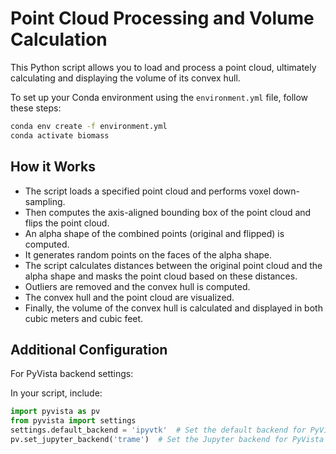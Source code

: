 # Point Cloud Processing and Volume Calculation
This Python script allows you to load and process a point cloud, ultimately calculating and displaying the volume of its convex hull. 

To set up your Conda environment using the `environment.yml` file, follow these steps:

```bash
conda env create -f environment.yml
conda activate biomass
```

## How it Works

- The script loads a specified point cloud and performs voxel down-sampling.
- Then computes the axis-aligned bounding box of the point cloud and flips the point cloud.
- An alpha shape of the combined points (original and flipped) is computed.
- It generates random points on the faces of the alpha shape.
- The script calculates distances between the original point cloud and the alpha shape and masks the point cloud based on these distances.
- Outliers are removed and the convex hull is computed.
- The convex hull and the point cloud are visualized.
- Finally, the volume of the convex hull is calculated and displayed in both cubic meters and cubic feet.

## Additional Configuration

For PyVista backend settings:

In your script, include:
``` python
import pyvista as pv
from pyvista import settings
settings.default_backend = 'ipyvtk'  # Set the default backend for PyVista
pv.set_jupyter_backend('trame')  # Set the Jupyter backend for PyVista
```
